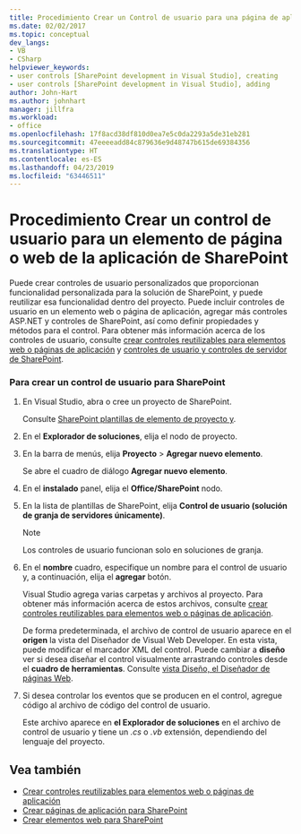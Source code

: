 ```yaml
---
title: Procedimiento Crear un Control de usuario para una página de aplicación de SharePoint o elemento Web | Documentos de Microsoft
ms.date: 02/02/2017
ms.topic: conceptual
dev_langs:
- VB
- CSharp
helpviewer_keywords:
- user controls [SharePoint development in Visual Studio], creating
- user controls [SharePoint development in Visual Studio], adding
author: John-Hart
ms.author: johnhart
manager: jillfra
ms.workload:
- office
ms.openlocfilehash: 17f8acd38df810d0ea7e5c0da2293a5de31eb281
ms.sourcegitcommit: 47eeeeadd84c879636e9d48747b615de69384356
ms.translationtype: HT
ms.contentlocale: es-ES
ms.lasthandoff: 04/23/2019
ms.locfileid: "63446511"
---
```

# <a name="how-to-create-a-user-control-for-a-sharepoint-application-page-or-web-part"></a>Procedimiento Crear un control de usuario para un elemento de página o web de la aplicación de SharePoint
  Puede crear controles de usuario personalizados que proporcionan funcionalidad personalizada para la solución de SharePoint, y puede reutilizar esa funcionalidad dentro del proyecto. Puede incluir controles de usuario en un elemento web o página de aplicación, agregar más controles ASP.NET y controles de SharePoint, así como definir propiedades y métodos para el control. Para obtener más información acerca de los controles de usuario, consulte [crear controles reutilizables para elementos web o páginas de aplicación](../sharepoint/creating-reusable-controls-for-web-parts-or-application-pages.md) y [controles de usuario y controles de servidor de SharePoint](https://blogs.msdn.microsoft.com/kaevans/2011/04/28/user-controls-and-server-controls-in-sharepoint/).

### <a name="to-create-a-user-control-for-sharepoint"></a>Para crear un control de usuario para SharePoint

1. En Visual Studio, abra o cree un proyecto de SharePoint.

     Consulte [SharePoint plantillas de elemento de proyecto y](../sharepoint/sharepoint-project-and-project-item-templates.md).

2. En el **Explorador de soluciones**, elija el nodo de proyecto.

3. En la barra de menús, elija **Proyecto** >  **Agregar nuevo elemento**.

     Se abre el cuadro de diálogo **Agregar nuevo elemento**.

4. En el **instalado** panel, elija el **Office/SharePoint** nodo.

5. En la lista de plantillas de SharePoint, elija **Control de usuario (solución de granja de servidores únicamente)**.

    > [!NOTE]
    > Los controles de usuario funcionan solo en soluciones de granja.

6. En el **nombre** cuadro, especifique un nombre para el control de usuario y, a continuación, elija el **agregar** botón.

     Visual Studio agrega varias carpetas y archivos al proyecto. Para obtener más información acerca de estos archivos, consulte [crear controles reutilizables para elementos web o páginas de aplicación](../sharepoint/creating-reusable-controls-for-web-parts-or-application-pages.md).

     De forma predeterminada, el archivo de control de usuario aparece en el **origen** la vista del Diseñador de Visual Web Developer. En esta vista, puede modificar el marcador XML del control. Puede cambiar a **diseño** ver si desea diseñar el control visualmente arrastrando controles desde el **cuadro de herramientas**. Consulte [vista Diseño, el Diseñador de páginas Web](/previous-versions/aspnet/ms178149\(v\=vs.100\)).

7. Si desea controlar los eventos que se producen en el control, agregue código al archivo de código del control de usuario.

     Este archivo aparece en **el Explorador de soluciones** en el archivo de control de usuario y tiene un *.cs* o *.vb* extensión, dependiendo del lenguaje del proyecto.

## <a name="see-also"></a>Vea también
- [Crear controles reutilizables para elementos web o páginas de aplicación](../sharepoint/creating-reusable-controls-for-web-parts-or-application-pages.md)
- [Crear páginas de aplicación para SharePoint](../sharepoint/creating-application-pages-for-sharepoint.md)
- [Crear elementos web para SharePoint](../sharepoint/creating-web-parts-for-sharepoint.md)
